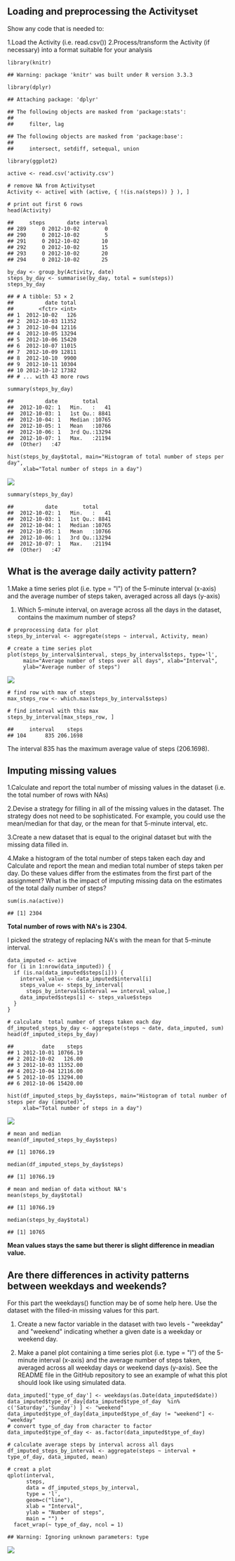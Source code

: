 Loading and preprocessing the Activityset
-----------------------------------------

Show any code that is needed to:

1.Load the Activity (i.e. read.csv()) 2.Process/transform the Activity
(if necessary) into a format suitable for your analysis

    library(knitr)

    ## Warning: package 'knitr' was built under R version 3.3.3

    library(dplyr)

    ## Attaching package: 'dplyr'

    ## The following objects are masked from 'package:stats':
    ## 
    ##     filter, lag

    ## The following objects are masked from 'package:base':
    ## 
    ##     intersect, setdiff, setequal, union

    library(ggplot2)

    active <- read.csv('activity.csv')

    # remove NA from Activityset
    Activity <- active[ with (active, { !(is.na(steps)) } ), ]

    # print out first 6 rows
    head(Activity)

    ##     steps       date interval
    ## 289     0 2012-10-02        0
    ## 290     0 2012-10-02        5
    ## 291     0 2012-10-02       10
    ## 292     0 2012-10-02       15
    ## 293     0 2012-10-02       20
    ## 294     0 2012-10-02       25

    by_day <- group_by(Activity, date)
    steps_by_day <- summarise(by_day, total = sum(steps))
    steps_by_day

    ## # A tibble: 53 × 2
    ##          date total
    ##        <fctr> <int>
    ## 1  2012-10-02   126
    ## 2  2012-10-03 11352
    ## 3  2012-10-04 12116
    ## 4  2012-10-05 13294
    ## 5  2012-10-06 15420
    ## 6  2012-10-07 11015
    ## 7  2012-10-09 12811
    ## 8  2012-10-10  9900
    ## 9  2012-10-11 10304
    ## 10 2012-10-12 17382
    ## # ... with 43 more rows

    summary(steps_by_day)

    ##          date        total      
    ##  2012-10-02: 1   Min.   :   41  
    ##  2012-10-03: 1   1st Qu.: 8841  
    ##  2012-10-04: 1   Median :10765  
    ##  2012-10-05: 1   Mean   :10766  
    ##  2012-10-06: 1   3rd Qu.:13294  
    ##  2012-10-07: 1   Max.   :21194  
    ##  (Other)   :47

    hist(steps_by_day$total, main="Histogram of total number of steps per day", 
         xlab="Total number of steps in a day")

![](PA1_template_files/figure-markdown_strict/unnamed-chunk-2-1.png)

    summary(steps_by_day)

    ##          date        total      
    ##  2012-10-02: 1   Min.   :   41  
    ##  2012-10-03: 1   1st Qu.: 8841  
    ##  2012-10-04: 1   Median :10765  
    ##  2012-10-05: 1   Mean   :10766  
    ##  2012-10-06: 1   3rd Qu.:13294  
    ##  2012-10-07: 1   Max.   :21194  
    ##  (Other)   :47

What is the average daily activity pattern?
-------------------------------------------

1.Make a time series plot (i.e. type = "l") of the 5-minute interval
(x-axis) and the average number of steps taken, averaged across all days
(y-axis)

1.  Which 5-minute interval, on average across all the days in the
    dataset, contains the maximum number of steps?

<!-- -->

    # preprocessing data for plot
    steps_by_interval <- aggregate(steps ~ interval, Activity, mean)

    # create a time series plot 
    plot(steps_by_interval$interval, steps_by_interval$steps, type='l', 
         main="Average number of steps over all days", xlab="Interval", 
         ylab="Average number of steps")

![](PA1_template_files/figure-markdown_strict/unnamed-chunk-4-1.png)

    # find row with max of steps
    max_steps_row <- which.max(steps_by_interval$steps)

    # find interval with this max
    steps_by_interval[max_steps_row, ]

    ##     interval    steps
    ## 104      835 206.1698

The interval 835 has the maximum average value of steps (206.1698).

Imputing missing values
-----------------------

1.Calculate and report the total number of missing values in the dataset
(i.e. the total number of rows with NAs)

2.Devise a strategy for filling in all of the missing values in the
dataset. The strategy does not need to be sophisticated. For example,
you could use the mean/median for that day, or the mean for that
5-minute interval, etc.

3.Create a new dataset that is equal to the original dataset but with
the missing data filled in.

4.Make a histogram of the total number of steps taken each day and
Calculate and report the mean and median total number of steps taken per
day. Do these values differ from the estimates from the first part of
the assignment? What is the impact of imputing missing data on the
estimates of the total daily number of steps?

    sum(is.na(active))

    ## [1] 2304

**Total number of rows with NA's is 2304.**

I picked the strategy of replacing NA's with the mean for that 5-minute
interval.

    data_imputed <- active
    for (i in 1:nrow(data_imputed)) {
      if (is.na(data_imputed$steps[i])) {
        interval_value <- data_imputed$interval[i]
        steps_value <- steps_by_interval[
          steps_by_interval$interval == interval_value,]
        data_imputed$steps[i] <- steps_value$steps
      }
    }

    # calculate  total number of steps taken each day
    df_imputed_steps_by_day <- aggregate(steps ~ date, data_imputed, sum)
    head(df_imputed_steps_by_day)

    ##         date    steps
    ## 1 2012-10-01 10766.19
    ## 2 2012-10-02   126.00
    ## 3 2012-10-03 11352.00
    ## 4 2012-10-04 12116.00
    ## 5 2012-10-05 13294.00
    ## 6 2012-10-06 15420.00

    hist(df_imputed_steps_by_day$steps, main="Histogram of total number of steps per day (imputed)", 
         xlab="Total number of steps in a day")

![](PA1_template_files/figure-markdown_strict/unnamed-chunk-9-1.png)

    # mean and median
    mean(df_imputed_steps_by_day$steps)

    ## [1] 10766.19

    median(df_imputed_steps_by_day$steps)

    ## [1] 10766.19

    # mean and median of data without NA's
    mean(steps_by_day$total)

    ## [1] 10766.19

    median(steps_by_day$total)

    ## [1] 10765

**Mean values stays the same but therer is slight difference in meadian
value.**

Are there differences in activity patterns between weekdays and weekends?
-------------------------------------------------------------------------

For this part the weekdays() function may be of some help here. Use the
dataset with the filled-in missing values for this part.

1.  Create a new factor variable in the dataset with two levels -
    "weekday" and "weekend" indicating whether a given date is a weekday
    or weekend day.

2.  Make a panel plot containing a time series plot (i.e. type = "l") of
    the 5-minute interval (x-axis) and the average number of steps
    taken, averaged across all weekday days or weekend days (y-axis).
    See the README file in the GitHub repository to see an example of
    what this plot should look like using simulated data.

<!-- -->

    data_imputed['type_of_day'] <- weekdays(as.Date(data_imputed$date))
    data_imputed$type_of_day[data_imputed$type_of_day  %in% c('Saturday','Sunday') ] <- "weekend"
    data_imputed$type_of_day[data_imputed$type_of_day != "weekend"] <- "weekday"
    # convert type_of_day from character to factor
    data_imputed$type_of_day <- as.factor(data_imputed$type_of_day)

    # calculate average steps by interval across all days
    df_imputed_steps_by_interval <- aggregate(steps ~ interval + type_of_day, data_imputed, mean)

    # creat a plot
    qplot(interval, 
          steps, 
          data = df_imputed_steps_by_interval, 
          type = 'l', 
          geom=c("line"),
          xlab = "Interval", 
          ylab = "Number of steps", 
          main = "") +
      facet_wrap(~ type_of_day, ncol = 1)

    ## Warning: Ignoring unknown parameters: type

![](PA1_template_files/figure-markdown_strict/unnamed-chunk-11-1.png)
